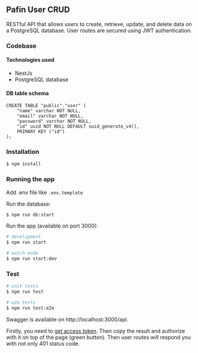 ## Pafin User CRUD

RESTful API that allows users to create, retrieve, update, and delete data on a PostgreSQL database.
User routes are secured using JWT authentication.

### Codebase

#### Technologies used
- NestJs
- PostgreSQL database

#### DB table schema
```
CREATE TABLE "public"."user" (
    "name" varchar NOT NULL,
    "email" varchar NOT NULL,
    "password" varchar NOT NULL,
    "id" uuid NOT NULL DEFAULT uuid_generate_v4(),
    PRIMARY KEY ("id")
);
```

### Installation

```bash
$ npm install
```

### Running the app

Add .env file like `.env.template`

Run the database:
```bash
$ npm run db:start
```
Run the app (available on port 3000):
```bash
# development
$ npm run start

# watch mode
$ npm run start:dev
```

### Test

```bash
# unit tests
$ npm run test

# e2e tests
$ npm run test:e2e
```
Swagger is available on http://localhost:3000/api.

Firstly, you need to [get access token](http://localhost:3000/api#/auth/AuthController_getToken). Then copy the result 
and authorize with it on top of the page (green button).
Then user routes will respond you with not only 401 status code.